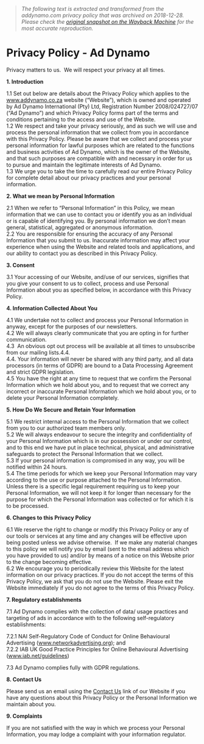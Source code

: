 > *The following text is extracted and transformed from the addynamo.com privacy policy that was archived on 2018-12-28. Please check the [original snapshot on the Wayback Machine](https://web.archive.org/web/20181228142350id_/https%3A//www.addynamo.com/about/privacy-policy) for the most accurate reproduction.*

# Privacy Policy - Ad Dynamo

Privacy matters to us.  We will respect your privacy at all times.

**1\. Introduction**

1.1 Set out below are details about the Privacy Policy which applies to the www.addynamo.co.za website (“Website”), which is owned and operated by Ad Dynamo International (Pty) Ltd, Registration Number 2008/024727/07 (“Ad Dynamo”) and which Privacy Policy forms part of the terms and conditions pertaining to the access and use of the Website.  
1.2 We respect and take your privacy seriously, and as such we will use and process the personal information that we collect from you in accordance with this Privacy Policy. Please be aware that we collect and process your personal information for lawful purposes which are related to the functions and business activities of Ad Dynamo, which is the owner of the Website, and that such purposes are compatible with and necessary in order for us to pursue and maintain the legitimate interests of Ad Dynamo.  
1.3 We urge you to take the time to carefully read our entire Privacy Policy for complete detail about our privacy practices and your personal information.

**2\. What we mean by Personal Information**

2.1 When we refer to “Personal Information” in this Policy, we mean information that we can use to contact you or identify you as an individual or is capable of identifying you. By personal information we don’t mean general, statistical, aggregated or anonymous information.  
2.2 You are responsible for ensuring the accuracy of any Personal Information that you submit to us. Inaccurate information may affect your experience when using the Website and related tools and applications, and our ability to contact you as described in this Privacy Policy.

**3\. Consent**

3.1 Your accessing of our Website, and/use of our services, signifies that you give your consent to us to collect, process and use Personal Information about you as specified below, in accordance with this Privacy Policy.

**4\. Information Collected About You**

4.1 We undertake not to collect and process your Personal Information in anyway, except for the purposes of our newsletters.  
4.2 We will always clearly communicate that you are opting in for further communication.  
4.3  An obvious opt out process will be available at all times to unsubscribe from our mailing lists.4.4.  
4.4. Your information will never be shared with any third party, and all data processors (in terms of GDPR) are bound to a Data Processing Agreement and strict GDPR legislation.  
4.5 You have the right at any time to request that we confirm the Personal Information which we hold about you, and to request that we correct any incorrect or inaccurate Personal Information which we hold about you, or to delete your Personal Information completely.

**5\. How Do We Secure and Retain Your Information**

5.1 We restrict internal access to the Personal Information that we collect from you to our authorized team members only.  
5.2 We will always endeavour to secure the integrity and confidentiality of your Personal Information which is in our possession or under our control, and to this end we have put in place technical, physical, and administrative safeguards to protect the Personal Information that we collect.  
5.3 If your personal information is compromised in any way, you will be notified within 24 hours.  
5.4 The time periods for which we keep your Personal Information may vary according to the use or purpose attached to the Personal Information. Unless there is a specific legal requirement requiring us to keep your Personal Information, we will not keep it for longer than necessary for the purpose for which the Personal Information was collected or for which it is to be processed.

**6\. Changes to this Privacy Policy**

6.1 We reserve the right to change or modify this Privacy Policy or any of our tools or services at any time and any changes will be effective upon being posted unless we advise otherwise.  If we make any material changes to this policy we will notify you by email (sent to the email address which you have provided to us) and/or by means of a notice on this Website prior to the change becoming effective.  
6.2 We encourage you to periodically review this Website for the latest information on our privacy practices. If you do not accept the terms of this Privacy Policy, we ask that you do not use the Website. Please exit the Website immediately if you do not agree to the terms of this Privacy Policy.

**7\. Regulatory establishments**

7.1 Ad Dynamo complies with the collection of data/ usage practices and targeting of ads in accordance with to the following self-regulatory establishments:

7.2.1 NAI Self-Regulatory Code of Conduct for Online Behavioural Advertising (www.networkadvertising.org); and  
7.2.2 IAB UK Good Practice Principles for Online Behavioural Advertising (www.iab.net/guidelines)

7.3 Ad Dynamo complies fully with GDPR regulations.

**8\. Contact Us**

Please send us an email using the [Contact Us](https://web.archive.org/contact/) link of our Website if you have any questions about this Privacy Policy or the Personal Information we maintain about you.

**9\. Complaints**

If you are not satisfied with the way in which we process your Personal Information, you may lodge a complaint with your information regulator.
